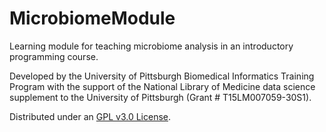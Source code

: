 # MicrobiomeModule
Learning module for teaching microbiome analysis in an introductory programming course. 

Developed by the University of Pittsburgh Biomedical Informatics Training Program with the support of the National Library of Medicine data science supplement to the University of Pittsburgh (Grant # T15LM007059-30S1).

Distributed under an [GPL v3.0 License](https://www.gnu.org/licenses/agpl-3.0.en.html).
